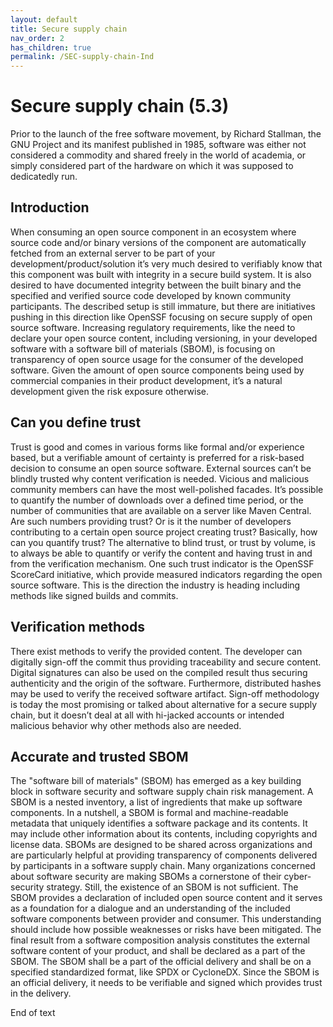 ```yaml
---
layout: default
title: Secure supply chain
nav_order: 2
has_children: true
permalink: /SEC-supply-chain-Ind
---
```


# Secure supply chain (5.3)  
Prior to the launch of the free software movement, by Richard Stallman, the GNU Project and its manifest published in 1985, software was either not considered a commodity and shared freely in the world of academia, or simply considered part of the hardware on which it was supposed to dedicatedly run.

## Introduction
When consuming an open source component in an ecosystem where source code and/or binary versions of the component are automatically fetched from an external server to be part of your development/product/solution it’s very much desired to verifiably know that this component was built with integrity in a secure build system. It is also desired to have documented integrity between the built binary and the specified and verified source code developed by known community participants. The described setup is still immature, but there are initiatives pushing in this direction like OpenSSF focusing on secure supply of open source software.
Increasing regulatory requirements, like the need to declare your open source content, including versioning, in your developed software with a software bill of materials (SBOM), is focusing on transparency of open source usage for the consumer of the developed software. Given the amount of open source components being used by commercial companies in their product development, it’s a natural development given the risk exposure otherwise.

## Can you define trust
Trust is good and comes in various forms like formal and/or experience based, but a verifiable amount of certainty is preferred for a risk-based decision to consume an open source software. External sources can’t be blindly trusted why content verification is needed. Vicious and malicious community members can have the most well-polished facades. 
It’s possible to quantify the number of downloads over a defined time period, or the number of communities that are available on a server like Maven Central. Are such numbers providing trust? Or is it the number of developers contributing to a certain open source project creating trust? Basically, how can you quantify trust?
The alternative to blind trust, or trust by volume, is to always be able to quantify or verify the content and having trust in and from the verification mechanism. One such trust indicator is the OpenSSF ScoreCard initiative, which provide measured indicators regarding the open source software. This is the direction the industry is heading including methods like signed builds and commits.

##	Verification methods
There exist methods to verify the provided content. The developer can digitally sign-off the commit thus providing traceability and secure content. Digital signatures can also be used on the compiled result thus securing authenticity and the origin of the software. Furthermore, distributed hashes may be used to verify the received software artifact.
Sign-off methodology is today the most promising or talked about alternative for a secure supply chain, but it doesn’t deal at all with hi-jacked accounts or intended malicious behavior why other methods also are needed.

##	Accurate and trusted SBOM 
The "software bill of materials" (SBOM) has emerged as a key building block in software security and software supply chain risk management. A SBOM is a nested inventory, a list of ingredients that make up software components. In a nutshell, a SBOM is formal and machine-readable metadata that uniquely identifies a software package and its contents. It may include other information about its contents, including copyrights and license data. SBOMs are designed to be shared across organizations and are particularly helpful at providing transparency of components delivered by participants in a software supply chain. Many organizations concerned about software security are making SBOMs a cornerstone of their cyber-security strategy.
Still, the existence of an SBOM is not sufficient. The SBOM provides a declaration of included open source content and it serves as a foundation for a dialogue and an understanding of the included software components between provider and consumer. This understanding should include how possible weaknesses or risks have been mitigated.
The final result from a software composition analysis constitutes the external software content of your product, and shall be declared as a part of the SBOM. The SBOM shall be a part of the official delivery and shall be on a specified standardized format, like SPDX or CycloneDX.
Since the SBOM is an official delivery, it needs to be verifiable and signed which provides trust in the delivery.

End of text
